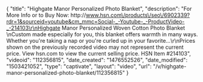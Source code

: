 {
    "title": "Highgate Manor Personalized Photo Blanket",
    "description": "For More Info or to Buy Now: http:\/\/www.hsn.com\/products\/seo\/6902339?rdr=1&sourceid=youtube&cm_mmc=Social-_-Youtube-_-ProductVideo-_-214103\r\nHighgate Manor Personalized Woven Cotton Photo Blanket \nCustom made especially for you, this blanket offers warmth in many ways. Whether you're taking a nap or you're curled up in your favorite...\r\nPrices shown on the previously recorded video may not represent the current price.  View hsn.com to view the current selling price. HSN Item #214103",
    "videoid": "112356815",
    "date_created": "1476552526",
    "date_modified": "1503421052",
    "type": "captivate",
    "layout": "video",
    "url": "\/v\/highgate-manor-personalized-photo-blanket\/112356815"
}